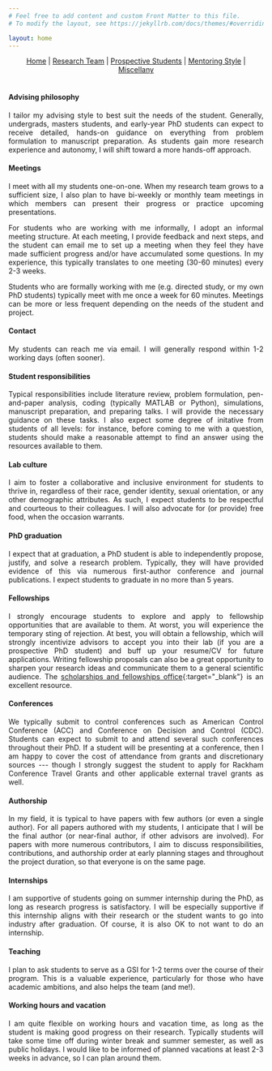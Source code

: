 ```yaml
---
# Feel free to add content and custom Front Matter to this file.
# To modify the layout, see https://jekyllrb.com/docs/themes/#overriding-theme-defaults

layout: home
---
```


<style>body {text-align: justify}</style>

<center>
<a href="./index.html">Home</a> | <a href="./team.html">Research Team</a> | <a href="./prospectives.html">Prospective Students</a> | <a href="./mentoring.html">Mentoring Style</a> | <a href="./miscellany.html">Miscellany</a>
</center>
<br>

#### **Advising philosophy**
I tailor my advising style to best suit the needs of the student. Generally, undergrads, masters students, and early-year PhD students can expect to receive detailed, hands-on guidance on everything from problem formulation to manuscript preparation. As students gain more research experience and autonomy, I will shift toward a more hands-off approach.

#### **Meetings**
I meet with all my students one-on-one. When my research team grows to a sufficient size, I also plan to have bi-weekly or monthly team meetings in which members can present their progress or practice upcoming presentations.

For students who are working with me informally, I adopt an informal meeting structure. At each meeting, I provide feedback and next steps, and the student can email me to set up a meeting when they feel they have made sufficient progress and/or have accumulated some questions. In my experience, this typically translates to one meeting (30-60 minutes) every 2-3 weeks.

Students who are formally working with me (e.g. directed study, or my own PhD students) typically meet with me once a week for 60 minutes. Meetings can be more or less frequent depending on the needs of the student and project. 

#### **Contact**
My students can reach me via email. I will generally respond within 1-2 working days (often sooner).

#### **Student responsibilities**
Typical responsibilities include literature review, problem formulation, pen-and-paper analysis, coding (typically MATLAB or Python), simulations, manuscript preparation, and preparing talks. I will provide the necessary guidance on these tasks. I also expect some degree of initative from students of all levels: for instance, before coming to me with a question, students should make a reasonable attempt to find an answer using the resources available to them.

#### **Lab culture**
I aim to foster a collaborative and inclusive environment for students to thrive in, regardless of their race, gender identity, sexual orientation, or any other demographic attributes. As such, I expect students to be respectful and courteous to their colleagues. I will also advocate for (or provide) free food, when the occasion warrants.

#### **PhD graduation**
I expect that at graduation, a PhD student is able to independently propose, justify, and solve a research problem. Typically, they will have provided evidence of this via numerous first-author conference and journal publications. I expect students to graduate in no more than 5 years.

#### **Fellowships**
I strongly encourage students to explore and apply to fellowship opportunities that are available to them. At worst, you will experience the temporary sting of rejection. At best, you will obtain a fellowship, which will strongly incentivize advisors to accept you into their lab (if you are a prospective PhD student) and buff up your resume/CV for future applications. Writing fellowship proposals can also be a great opportunity to sharpen your research ideas and communicate them to a general scientific audience. The [scholarships and fellowships office](https://scholarships.engin.umich.edu/){:target="_blank"} is an excellent resource.

#### **Conferences**
We typically submit to control conferences such as American Control Conference (ACC) and Conference on Decision and Control (CDC). Students can expect to submit to and attend several such conferences throughout their PhD. If a student will be presenting at a conference, then I am happy to cover the cost of attendance from grants and discretionary sources --- though I strongly suggest the student to apply for Rackham Conference Travel Grants and other applicable external travel grants as well.

#### **Authorship**
In my field, it is typical to have papers with few authors (or even a single author). For all papers authored with my students, I anticipate that I will be the final author (or near-final author, if other advisors are involved). For papers with more numerous contributors, I aim to discuss responsibilities, contributions, and authorship order at early planning stages and throughout the project duration, so that everyone is on the same page.

#### **Internships**
I am supportive of students going on summer internship during the PhD, as long as research progress is satisfactory. I will be especially supportive if this internship aligns with their research or the student wants to go into industry after graduation. Of course, it is also OK to not want to do an internship.

#### **Teaching**
I plan to ask students to serve as a GSI for 1-2 terms over the course of their program. This is a valuable experience, particularly for those who have academic ambitions, and also helps the team (and me!).

#### **Working hours and vacation**
I am quite flexible on working hours and vacation time, as long as the student is making good progress on their research. Typically students will take some time off during winter break and summer semester, as well as public holidays. I would like to be informed of planned vacations at least 2-3 weeks in advance, so I can plan around them.

